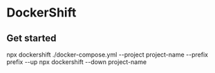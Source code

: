 # DockerShift


## Get started

npx dockershift ./docker-compose.yml --project project-name --prefix prefix --up
npx dockershift --down project-name